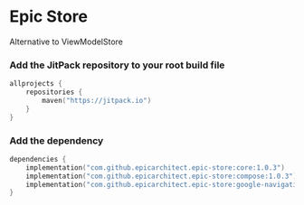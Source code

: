 # Epic Store
Alternative to ViewModelStore

### Add the JitPack repository to your root build file

```Kotlin
allprojects {
    repositories {
        maven("https://jitpack.io")
    }
}
```

### Add the dependency

```Kotlin
dependencies {
    implementation("com.github.epicarchitect.epic-store:core:1.0.3")
    implementation("com.github.epicarchitect.epic-store:compose:1.0.3") // contains core module
    implementation("com.github.epicarchitect.epic-store:google-navigation-compose:1.0.3") // contains compose and core module
}
```

